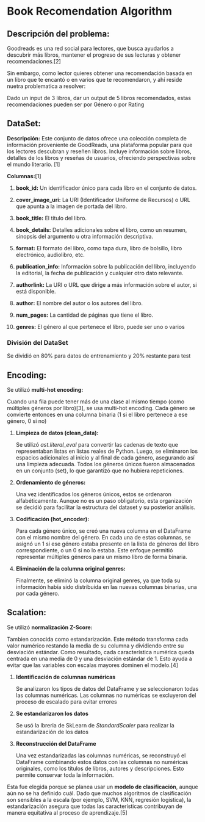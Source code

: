 # Book Recomendation Algorithm

## Descripción del problema:
Goodreads es una red social para lectores, que busca ayudarlos a descubrir más libros, mantener el progreso de sus lecturas y obtener recomendaciones.[2]

Sin embargo, como lector quieres obtener una recomendación basada en un libro que te encantó o en varios que te recomendaron, y ahí reside nuetra problematica a resolver:

Dado un input de 3 libros, dar un output de 5 libros recomendados, estas recomendaciones pueden ser por Género o por Rating


## DataSet:

**Descripción:**
Este conjunto de datos ofrece una colección completa de información proveniente de GoodReads, una plataforma popular para que los lectores descubran y reseñen libros. Incluye información sobre libros, detalles de los libros y reseñas de usuarios, ofreciendo perspectivas sobre el mundo literario. \[1]

**Columnas:**[1]

1. **book\_id:** Un identificador único para cada libro en el conjunto de datos.

2. **cover\_image\_uri:** La URI (Identificador Uniforme de Recursos) o URL que apunta a la imagen de portada del libro.

3. **book\_title:** El título del libro.

4. **book\_details:** Detalles adicionales sobre el libro, como un resumen, sinopsis del argumento u otra información descriptiva.

5. **format:** El formato del libro, como tapa dura, libro de bolsillo, libro electrónico, audiolibro, etc.

6. **publication\_info:** Información sobre la publicación del libro, incluyendo la editorial, la fecha de publicación y cualquier otro dato relevante.

7. **authorlink:** La URI o URL que dirige a más información sobre el autor, si está disponible.

8. **author:** El nombre del autor o los autores del libro.

9. **num\_pages:** La cantidad de páginas que tiene el libro. 

10. **genres:** El género al que pertenece el libro, puede ser uno o varios

### División del DataSet
Se dividió en 80% para datos de entrenamiento y 20% restante para test

## Encoding:
Se utilizó **multi-hot encoding:** 

Cuando una fila puede tener más de una clase al mismo tiempo (como múltiples géneros por libro)[3], se usa multi-hot encoding. Cada género se convierte entonces en una columna binaria (1 si el libro pertenece a ese género, 0 si no)

1. **Limpieza de datos (clean_data):**

    Se utilizó _ast.literal_eval_ para convertir las cadenas de texto que representaban listas en listas reales de Python. Luego, se eliminaron los espacios adicionales al inicio y al final de cada género, asegurando así una limpieza adecuada. Todos los géneros únicos fueron almacenados en un conjunto (set), lo que garantizó que no hubiera repeticiones.

2. **Ordenamiento de géneros:**

    Una vez identificados los géneros únicos, estos se ordenaron alfabéticamente. Aunque no es un paso obligatorio, esta organización se decidió para facilitar la estructura del dataset y su posterior análisis.

3. **Codificación (hot_encoder):**

    Para cada género único, se creó una nueva columna en el DataFrame con el mismo nombre del género. En cada una de estas columnas, se asignó un 1 si ese género estaba presente en la lista de géneros del libro correspondiente, o un 0 si no lo estaba. Este enfoque permitió representar múltiples géneros para un mismo libro de forma binaria.

4. **Eliminación de la columna original genres:**

    Finalmente, se eliminó la columna original genres, ya que toda su información había sido distribuida en las nuevas columnas binarias, una por cada género.

## Scalation:

Se utilizó **normalización Z-Score:**

Tambien conocida como estandarización. Este método transforma cada valor numérico restando la media de su columna y dividiendo entre su desviación estándar. Como resultado, cada característica numérica queda centrada en una media de 0 y una desviación estándar de 1. Esto ayuda a evitar que las variables con escalas mayores dominen el modelo.[4]

1. **Identificación de columnas numéricas**

   Se analizaron los tipos de datos del DataFrame y se seleccionaron todas las columnas numéricas. Las columnas no numéricas se excluyeron del proceso de escalado para evitar errores

2. **Se estandarizaron los datos**

    Se usó la lbreria de SkLearn de _StandardScaler_ para realizar la estandarización de los datos

3. **Reconstrucción del DataFrame**

   Una vez estandarizadas las columnas numéricas, se reconstruyó el DataFrame combinando estos datos con las columnas no numéricas originales, como los títulos de libros, autores y descripciones. Esto permite conservar toda la información.


Esta fue elegida porque se planea usar un **modelo de clasificación**, aunque aún no se ha definido cuál. Dado que muchos algoritmos de clasificación son sensibles a la escala (por ejemplo, SVM, KNN, regresión logística), la estandarización asegura que todas las características contribuyan de manera equitativa al proceso de aprendizaje.[5]

